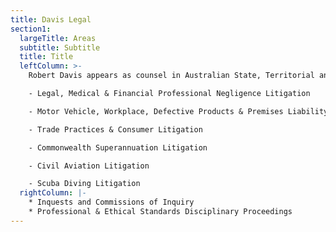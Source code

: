```yaml
---
title: Davis Legal
section1:
  largeTitle: Areas
  subtitle: Subtitle
  title: Title
  leftColumn: >-
    Robert Davis appears as counsel in Australian State, Territorial and Federal Courts. His main areas of practice include:

    - Legal, Medical & Financial Professional Negligence Litigation

    - Motor Vehicle, Workplace, Defective Products & Premises Liability

    - Trade Practices & Consumer Litigation

    - Commonwealth Superannuation Litigation

    - Civil Aviation Litigation

    - Scuba Diving Litigation
  rightColumn: |-
    * Inquests and Commissions of Inquiry
    * Professional & Ethical Standards Disciplinary Proceedings
---
```

